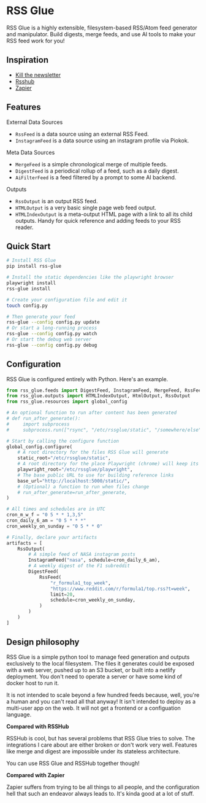 # RSS Glue

RSS Glue is a highly extensible, filesystem-based RSS/Atom feed generator and manipulator. Build digests, merge feeds, and use AI tools to make your RSS feed work for you!

## Inspiration

* [Kill the newsletter](https://kill-the-newsletter.com/)
* [Rsshub](https://docs.rsshub.app/)
* [Zapier](https://zapier.com/)

## Features

External Data Sources

* `RssFeed` is a data source using an external RSS Feed.
* `InstagramFeed` is a data source using an instagram profile via Piokok.

Meta Data Sources

* `MergeFeed` is a simple chronological merge of multiple feeds.
* `DigestFeed` is a periodical rollup of a feed, such as a daily digest.
* `AiFilterFeed` is a feed filtered by a prompt to some AI backend.

Outputs

* `RssOutput` is an output RSS feed.
* `HTMLOutput` is a very basic single page web feed output.
* `HTMLIndexOutput` is a meta-output HTML page with a link to all its child outputs. Handy for quick reference and adding feeds to your RSS reader.

## Quick Start

```bash
# Install RSS Glue
pip install rss-glue

# Install the static dependencies like the playwright browser
playwright install
rss-glue install

# Create your configuration file and edit it
touch config.py

# Then generate your feed
rss-glue --config config.py update
# Or start a long-running process
rss-glue --config config.py watch
# Or start the debug web server
rss-glue --config config.py debug
```

## Configuration

RSS Glue is configured entirely with Python. Here's an example.

```python
from rss_glue.feeds import DigestFeed, InstagramFeed, MergeFeed, RssFeed
from rss_glue.outputs import HTMLIndexOutput, HtmlOutput, RssOutput
from rss_glue.resources import global_config

# An optional function to run after content has been generated
# def run_after_generate():
#     import subprocess
#     subprocess.run(["rsync", "/etc/rssglue/static", "/somewhere/else"])

# Start by calling the configure function
global_config.configure(
    # A root directory for the files RSS Glue will generate
    static_root="/etc/rssglue/static",
    # A root directory for the place Playwright (chrome) will keep its user directory
    playwright_root="/etc/rssglue/playwright",
    # The base public URL to use for building reference links
    base_url="http://localhost:5000/static/",
    # (Optional) a function to run when files change
    # run_after_generate=run_after_generate,
)

# All times and schedules are in UTC
cron_m_w_f = "0 5 * * 1,3,5"
cron_daily_6_am = "0 5 * * *"
cron_weekly_on_sunday = "0 5 * * 0"

# Finally, declare your artifacts
artifacts = [
    RssOutput(
        # A simple feed of NASA instagram posts
        InstagramFeed("nasa", schedule=cron_daily_6_am),
        # A weekly digest of the F1 subreddit
        DigestFeed(
            RssFeed(
                "r_formula1_top_week",
                "https://www.reddit.com/r/formula1/top.rss?t=week",
                limit=20,
                schedule=cron_weekly_on_sunday,
            )
        )
    )
]
```

## Design philosophy

RSS Glue is a simple python tool to manage feed generation and outputs exclusively to the local filesystem. The files it generates could be exposed with a web server, pushed up to an S3 bucket, or built into a netlify deployment. You don't need to operate a server or have some kind of docker host to run it.

It is not intended to scale beyond a few hundred feeds because, well, you're a human and you can't read all that anyway! It isn't intended to deploy as a multi-user app on the web. It will not get a frontend or a configuation language.

**Compared with RSSHub**

RSSHub is cool, but has several problems that RSS Glue tries to solve. The integrations I care about are either broken or don't work very well. Features like merge and digest are impossible under its stateless architecture.

You can use RSS Glue and RSSHub together though!

**Compared with Zapier**

Zapier suffers from trying to be all things to all people, and the configuration hell that such an endeavor always leads to.  It's kinda good at a lot of stuff.

